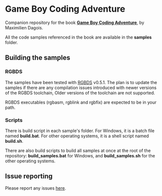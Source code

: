 # Game Boy Coding Adventure

Companion repository for the book [**Game Boy Coding Adventure**](https://mdagois.gumroad.com/l/CODQn), by Maximilien Dagois.

All the code samples referenced in the book are available in the **samples** folder.

## Building the samples

### RGBDS

The samples have been tested with [RGBDS](https://rgbds.gbdev.io/) v0.5.1.
The plan is to update the samples if there are any compilation issues introduced with newer versions of the RGBDS toolchain,
Older versions of the toolchain are not supported.

RGBDS executables (rgbasm, rgblink and rgbfix) are expected to be in your path.

### Scripts

There is build script in each sample's folder.
For Windows, it is a batch file named **build.bat**.
For other operating systems, it is a shell script named **build.sh**.

There are also build scripts to build all samples at once at the root of the repository: **build_samples.bat** for Windows, and **build_samples.sh** for the other operating systems.

## Issue reporting

Please report any issues [here](https://github.com/mdagois/gca/issues).

